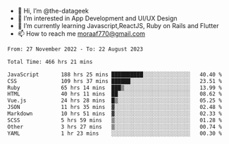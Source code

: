 - 👋 Hi, I’m @the-datageek
- 👀 I’m interested in App Development and UI/UX Design
- 🌱 I’m currently learning Javascript,ReactJS, Ruby on Rails and Flutter
- 📫 How to reach me moraaf770@gmail.com

<!---
the-datageek/the-datageek is a ✨ special ✨ repository because its `README.md` (this file) appears on your GitHub profile.
You can click the Preview link to take a look at your changes.
--->
<!--START_SECTION:waka-->

```txt
From: 27 November 2022 - To: 22 August 2023

Total Time: 466 hrs 21 mins

JavaScript       188 hrs 25 mins ██████████░░░░░░░░░░░░░░░   40.40 %
CSS              109 hrs 37 mins ██████░░░░░░░░░░░░░░░░░░░   23.51 %
Ruby             65 hrs 14 mins  ███▒░░░░░░░░░░░░░░░░░░░░░   13.99 %
HTML             40 hrs 11 mins  ██░░░░░░░░░░░░░░░░░░░░░░░   08.62 %
Vue.js           24 hrs 28 mins  █▒░░░░░░░░░░░░░░░░░░░░░░░   05.25 %
JSON             11 hrs 35 mins  ▓░░░░░░░░░░░░░░░░░░░░░░░░   02.48 %
Markdown         10 hrs 51 mins  ▓░░░░░░░░░░░░░░░░░░░░░░░░   02.33 %
SCSS             5 hrs 59 mins   ▒░░░░░░░░░░░░░░░░░░░░░░░░   01.28 %
Other            3 hrs 27 mins   ▒░░░░░░░░░░░░░░░░░░░░░░░░   00.74 %
YAML             1 hr 23 mins    ░░░░░░░░░░░░░░░░░░░░░░░░░   00.30 %
```

<!--END_SECTION:waka-->
